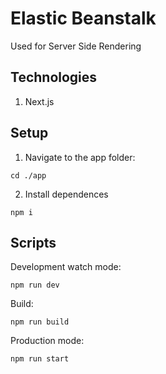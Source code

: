 # Elastic Beanstalk

Used for Server Side Rendering

## Technologies

1) Next.js

## Setup

1) Navigate to the app folder:

`cd ./app`

2) Install dependences

`npm i`

## Scripts

Development watch mode:

`npm run dev`

Build:

`npm run build`

Production mode:

`npm run start`
